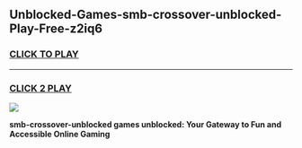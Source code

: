
## Unblocked-Games-smb-crossover-unblocked-Play-Free-z2iq6
<h3>
<a href="https://premium76.site?title=smb-crossover-unblocked&ref=21A">CLICK TO PLAY</a></h3>
<hr>

<h3>
<a href="https://premium76.site?title=smb-crossover-unblocked&ref=21A">CLICK 2 PLAY</a>
  
</h3>

<a href="https://premium76.site?title=smb-crossover-unblocked&ref=21A"><img src="https://clearcache.store/games.png"></a>


**smb-crossover-unblocked games unblocked: Your Gateway to Fun and Accessible Online Gaming**
